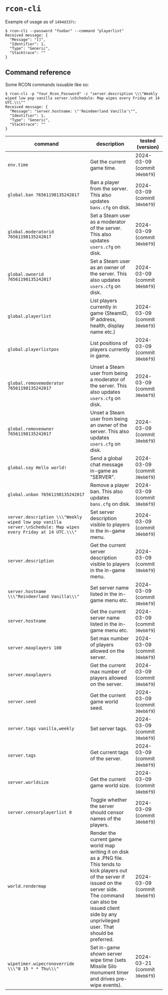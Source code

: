 # `rcon-cli`

Example of usage as of `1494d337c`:

```
$ rcon-cli --password "foobar" --command "playerlist"
Received message: {
  "Message": "[]",
  "Identifier": 1,
  "Type": "Generic",
  "Stacktrace": ""
}
```

## Command reference

Some RCON commands issuable like so:

```
$ rcon-cli -p "Your_Rcon_Password" -c "server.description \\\"Weekly wiped low pop vanilla server.\nSchedule: Map wipes every Friday at 14 UTC.\\\""
Received message: {
  "Message": "server.hostname: \"'Reindeerland Vanilla'\"",
  "Identifier": 1,
  "Type": "Generic",
  "Stacktrace": ""
}
```

| command                                                                                                        | description                                                                                                                                                                                                                                          | tested (version)              |
| -------------------------------------------------------------------------------------------------------------- | ---------------------------------------------------------------------------------------------------------------------------------------------------------------------------------------------------------------------------------------------------- | ----------------------------- |
| `env.time`                                                                                                     | Get the current game time.                                                                                                                                                                                                                           | 2024-03-09 (commit `30eb6f9`) |
| `global.ban 76561198135242017`                                                                                 | Ban a player from the server. This also updates `bans.cfg` on disk.                                                                                                                                                                                  | 2024-03-09 (commit `30eb6f9`) |
| `global.moderatorid 76561198135242017`                                                                         | Set a Steam user as a moderator of the server. This also updates `users.cfg` on disk.                                                                                                                                                                | 2024-03-09 (commit `30eb6f9`) |
| `global.ownerid 76561198135242017`                                                                             | Set a Steam user as an owner of the server. This also updates `users.cfg` on disk.                                                                                                                                                                   | 2024-03-09 (commit `30eb6f9`) |
| `global.playerlist`                                                                                            | List players currently in game (SteamID, IP address, health, display name etc.)                                                                                                                                                                      | 2024-03-09 (commit `30eb6f9`) |
| `global.playerlistpos`                                                                                         | List positions of players currently in game.                                                                                                                                                                                                         | 2024-03-09 (commit `30eb6f9`) |
| `global.removemoderator 76561198135242017`                                                                     | Unset a Steam user from being a moderator of the server. This also updates `users.cfg` on disk.                                                                                                                                                      | 2024-03-09 (commit `30eb6f9`) |
| `global.removeowner 76561198135242017`                                                                         | Unset a Steam user from being an owner of the server. This also updates `users.cfg` on disk.                                                                                                                                                         | 2024-03-09 (commit `30eb6f9`) |
| `global.say Hello world!`                                                                                      | Send a global chat message in-game as "SERVER".                                                                                                                                                                                                      | 2024-03-09 (commit `30eb6f9`) |
| `global.unban 76561198135242017`                                                                               | Remove a player ban. This also updates `bans.cfg` on disk.                                                                                                                                                                                           | 2024-03-09 (commit `30eb6f9`) |
| `server.description \\\"Weekly wiped low pop vanilla server.\nSchedule: Map wipes every Friday at 14 UTC.\\\"` | Set server description visible to players in the in-game menu.                                                                                                                                                                                       | 2024-03-09 (commit `30eb6f9`) |
| `server.description`                                                                                           | Get the current server description visible to players in the in-game menu.                                                                                                                                                                           | 2024-03-09 (commit `30eb6f9`) |
| `server.hostname \\\"Reindeerland Vanilla\\\"`                                                                 | Set server name listed in the in-game menu etc.                                                                                                                                                                                                      | 2024-03-09 (commit `30eb6f9`) |
| `server.hostname`                                                                                              | Get the current server name listed in the in-game menu etc.                                                                                                                                                                                          | 2024-03-09 (commit `30eb6f9`) |
| `server.maxplayers 100`                                                                                        | Set max number of players allowed on the server.                                                                                                                                                                                                     | 2024-03-09 (commit `30eb6f9`) |
| `server.maxplayers`                                                                                            | Get the current max number of players allowed on the server.                                                                                                                                                                                         | 2024-03-09 (commit `30eb6f9`) |
| `server.seed`                                                                                                  | Get the current game world seed.                                                                                                                                                                                                                     | 2024-03-09 (commit `30eb6f9`) |
| `server.tags vanilla,weekly`                                                                                   | Set server tags.                                                                                                                                                                                                                                     | 2024-03-09 (commit `30eb6f9`) |
| `server.tags`                                                                                                  | Get current tags of the server.                                                                                                                                                                                                                      | 2024-03-09 (commit `30eb6f9`) |
| `server.worldsize`                                                                                             | Get the current game world size.                                                                                                                                                                                                                     | 2024-03-09 (commit `30eb6f9`) |
| `server.censorplayerlist 0`                                                                                    | Toggle whether the server should censor names of the players.                                                                                                                                                                                        | 2024-03-09 (commit `30eb6f9`) |
| `world.rendermap`                                                                                              | Render the current game world map writing it on disk as a .PNG file.<br>This tends to kick players out of the server if issued on the server side.<br>The command can also be issued client side by any unprivileged user. That should be preferred. | 2024-03-09 (commit `30eb6f9`) |
| `wipetimer.wipecronoverride \\\"0 15 * * Thu\\\"`                                                              | Set in-game shown server wipe time (sets Missile Silo monument timer and drives pre-wipe events).                                                                                                                                                    | 2024-03-21 (commit `30eb6f9`) |

